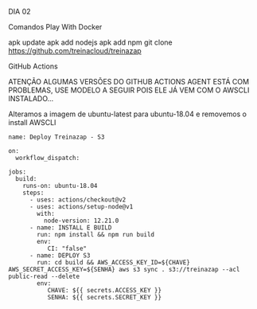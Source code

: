 DIA 02

Comandos Play With Docker

apk update
apk add nodejs
apk add npm
git clone ​https://github.com/treinacloud/treinazap

GitHub Actions 

ATENÇÃO ALGUMAS VERSÕES DO GITHUB ACTIONS AGENT ESTÁ COM PROBLEMAS, USE MODELO A SEGUIR POIS ELE JÁ VEM COM O AWSCLI INSTALADO...

Alteramos a imagem de ubuntu-latest para ubuntu-18.04 e removemos o install AWSCLI

    name: Deploy Treinazap - S3
    ​
    on:
      workflow_dispatch:
    ​
    jobs:
      build:
        runs-on: ubuntu-18.04
        steps:
          - uses: actions/checkout@v2
          - uses: actions/setup-node@v1
            with:
              node-version: 12.21.0
          - name: INSTALL E BUILD
            run: npm install && npm run build
            env:
               CI: "false"
          - name: DEPLOY S3
            run: cd build && AWS_ACCESS_KEY_ID=${CHAVE} AWS_SECRET_ACCESS_KEY=${SENHA} aws s3 sync . s3://treinazap --acl public-read --delete
            env:
               CHAVE: ${{ secrets.ACCESS_KEY }}
               SENHA: ${{ secrets.SECRET_KEY }}
